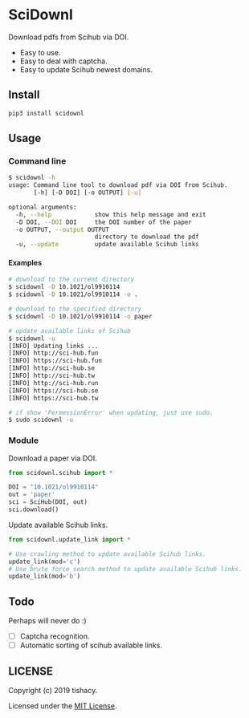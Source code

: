 # SciDownl

Download pdfs from Scihub via DOI.
- Easy to use.
- Easy to deal with captcha.
- Easy to update Scihub newest domains.

## Install
```bash
pip3 install scidownl
```

## Usage
### Command line
```bash
$ scidownl -h
usage: Command line tool to download pdf via DOI from Scihub.
       [-h] [-D DOI] [-o OUTPUT] [-u]

optional arguments:
  -h, --help            show this help message and exit
  -D DOI, --DOI DOI     the DOI number of the paper
  -o OUTPUT, --output OUTPUT
                        directory to download the pdf
  -u, --update          update available Scihub links
```
#### Examples
```bash
# download to the current directory
$ scidownl -D 10.1021/ol9910114
$ scidownl -D 10.1021/ol9910114 -o .

# download to the specified directory
$ scidownl -D 10.1021/ol9910114 -o paper

# update available links of Scihub
$ scidownl -u
[INFO] Updating links ...
[INFO] http://sci-hub.fun
[INFO] https://sci-hub.fun
[INFO] http://sci-hub.se
[INFO] http://sci-hub.tw
[INFO] http://sci-hub.run
[INFO] https://sci-hub.se
[INFO] https://sci-hub.tw

# if show 'PermessionError' when updating, just use sudo.
$ sudo scidownl -u
```
### Module
Download a paper via DOI.
```python
from scidownl.scihub import *

DOI = "10.1021/ol9910114"
out = 'paper'
sci = SciHub(DOI, out)
sci.download()
```

Update available Scihub links.
```python
from scidownl.update_link import *

# Use crawling method to update available Scihub links.
update_link(mod='c')
# Use brute force search method to update available Scihub links.
update_link(mod='b')
```
## Todo
Perhaps will never do :)
- [ ] Captcha recognition.
- [ ] Automatic sorting of scihub available links.

## LICENSE

Copyright (c) 2019 tishacy.

Licensed under the [MIT License](./LICENSE).
